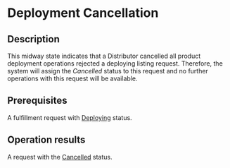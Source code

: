 # Deployment Cancellation
## Description
This midway state indicates that a Distributor cancelled all product deployment operations rejected a deploying listing request. Therefore, the system will assign the *Cancelled* status to this request and no further operations with this request will be available.
## Prerequisites
A fulfillment request with [Deploying](s-c-deploying.html) status.
## Operation results
A request with the [Cancelled](s-e-cancelled.html) status.